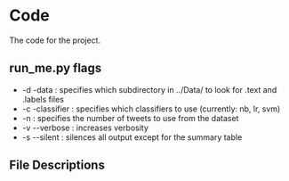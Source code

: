 # Code

The code for the project.

## run_me.py flags
* -d -data : specifies which subdirectory in ../Data/ to look for .text and .labels files
* -c -classifier : specifies which classifiers to use (currently: nb, lr, svm)
* -n : specifies the number of tweets to use from the dataset
* -v --verbose : increases verbosity
* -s --silent : silences all output except for the summary table

## File Descriptions
